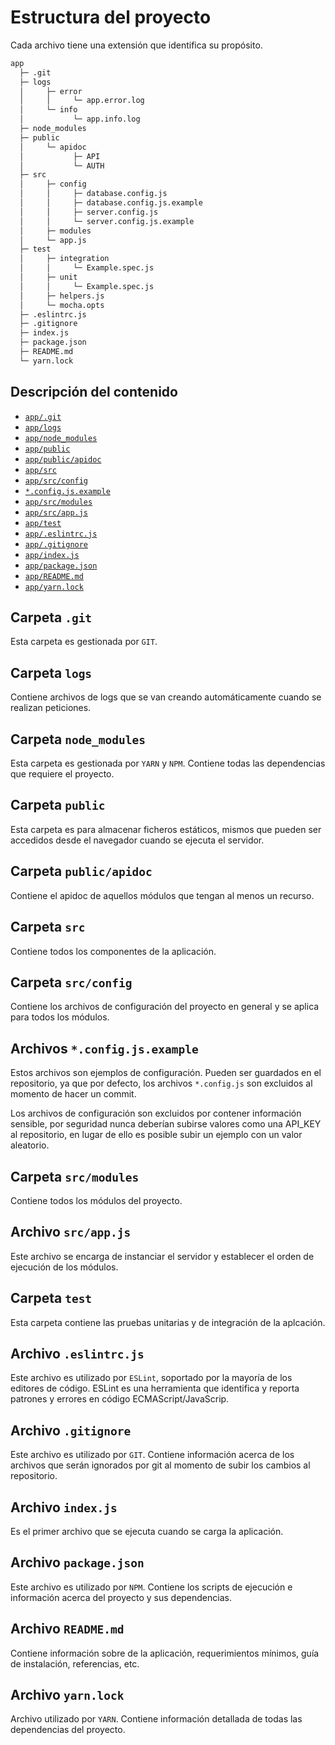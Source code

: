 # Estructura del proyecto

Cada archivo tiene una extensión que identifica su propósito.

```txt
app
  ├─ .git
  ├─ logs
  │     ├─ error
  │     │     └─ app.error.log
  │     └─ info
  │           └─ app.info.log
  ├─ node_modules
  ├─ public
  │     └─ apidoc
  │           ├─ API
  │           └─ AUTH
  ├─ src
  │     ├─ config
  │     │     ├─ database.config.js
  │     │     ├─ database.config.js.example
  │     │     ├─ server.config.js
  │     │     └─ server.config.js.example
  │     ├─ modules
  │     └─ app.js
  ├─ test
  │     ├─ integration
  │     │     └─ Example.spec.js
  │     ├─ unit
  │     │     └─ Example.spec.js
  │     ├─ helpers.js
  │     └─ mocha.opts
  ├─ .eslintrc.js
  ├─ .gitignore
  ├─ index.js
  ├─ package.json
  ├─ README.md
  └─ yarn.lock
```

## Descripción del contenido

- [`app/.git`](#title-3)
- [`app/logs`](#title-4)
- [`app/node_modules`](#title-5)
- [`app/public`](#title-6)
- [`app/public/apidoc`](#title-7)
- [`app/src`](#title-8)
- [`app/src/config`](#title-9)
- [`*.config.js.example`](#title-10)
- [`app/src/modules`](#title-11)
- [`app/src/app.js`](#title-12)
- [`app/test`](#title-13)
- [`app/.eslintrc.js`](#title-14)
- [`app/.gitignore`](#title-15)
- [`app/index.js`](#title-16)
- [`app/package.json`](#title-17)
- [`app/README.md`](#title-18)
- [`app/yarn.lock`](#title-19)

## Carpeta `.git`

Esta carpeta es gestionada por `GIT`.

## Carpeta `logs`

Contiene archivos de logs que se van creando automáticamente cuando se realizan peticiones.

## Carpeta `node_modules`

Esta carpeta es gestionada por `YARN` y `NPM`. Contiene todas las dependencias que requiere el proyecto.

## Carpeta `public`

Esta carpeta es para almacenar ficheros estáticos, mismos que pueden ser accedidos desde el navegador cuando se ejecuta el servidor.

## Carpeta `public/apidoc`

Contiene el apidoc de aquellos módulos que tengan al menos un recurso.

## Carpeta `src`

Contiene todos los componentes de la aplicación.

## Carpeta `src/config`

Contiene los archivos de configuración del proyecto en general y se aplica para todos los módulos.

## Archivos `*.config.js.example`

Estos archivos son ejemplos de configuración. Pueden ser guardados en el repositorio, ya que por defecto, los archivos `*.config.js` son excluidos al momento de hacer un commit.

Los archivos de configuración son excluidos por contener información sensible, por seguridad nunca deberían subirse valores como una API_KEY al repositorio, en lugar de ello es posible subir un ejemplo con un valor aleatorio.

## Carpeta `src/modules`

Contiene todos los módulos del proyecto.

## Archivo `src/app.js`

Este archivo se encarga de instanciar el servidor y establecer el orden de ejecución de los módulos.

## Carpeta `test`

Esta carpeta contiene las pruebas unitarias y de integración de la aplcación.

## Archivo `.eslintrc.js`

Este archivo es utilizado por `ESLint`, soportado por la mayoría de los editores de código. ESLint es una herramienta que identifica y reporta patrones y errores en código ECMAScript/JavaScrip.

## Archivo `.gitignore`

Este archivo es utilizado por `GIT`. Contiene información acerca de los archivos que serán ignorados por git al momento de subir los cambios al repositorio.

## Archivo `index.js`

Es el primer archivo que se ejecuta cuando se carga la aplicación.

## Archivo `package.json`

Este archivo es utilizado por `NPM`. Contiene los scripts de ejecución e información acerca del proyecto y sus dependencias.

## Archivo `README.md`

Contiene información sobre de la aplicación, requerimientos mínimos, guía de instalación, referencias, etc.

## Archivo `yarn.lock`

Archivo utilizado por `YARN`. Contiene información detallada de todas las dependencias del proyecto.
